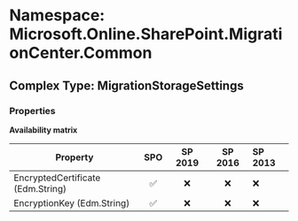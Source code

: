 # Namespace: Microsoft.Online.SharePoint.MigrationCenter.Common

## Complex Type: MigrationStorageSettings

### Properties

**Availability matrix**

Property | SPO | SP 2019 | SP 2016 | SP 2013
----------|:---:|:-------:|:-------:|:-------
EncryptedCertificate (Edm.String) | ✅ | ❌ | ❌ | ❌
EncryptionKey (Edm.String) | ✅ | ❌ | ❌ | ❌
